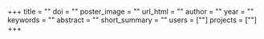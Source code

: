 +++
title = ""
doi = ""
poster_image = ""
url_html = ""
author = ""
year = ""
keywords = ""
abstract = ""
short_summary = ""
users = [""]
projects = [""]
+++
